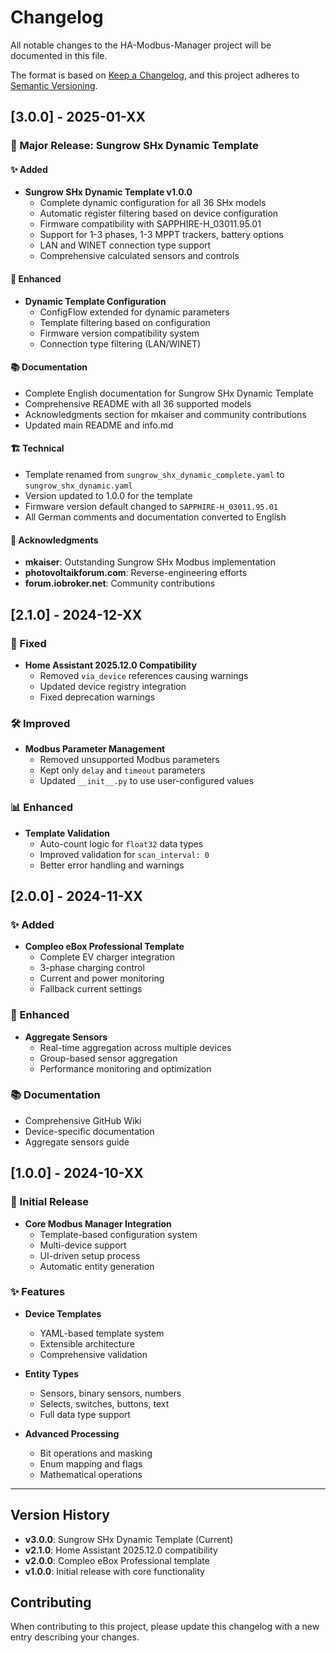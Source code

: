 # Changelog

All notable changes to the HA-Modbus-Manager project will be documented in this file.

The format is based on [Keep a Changelog](https://keepachangelog.com/en/1.0.0/),
and this project adheres to [Semantic Versioning](https://semver.org/spec/v2.0.0.html).

## [3.0.0] - 2025-01-XX

### 🎉 Major Release: Sungrow SHx Dynamic Template

#### ✨ Added
- **Sungrow SHx Dynamic Template v1.0.0**
  - Complete dynamic configuration for all 36 SHx models
  - Automatic register filtering based on device configuration
  - Firmware compatibility with SAPPHIRE-H_03011.95.01
  - Support for 1-3 phases, 1-3 MPPT trackers, battery options
  - LAN and WINET connection type support
  - Comprehensive calculated sensors and controls

#### 🔧 Enhanced
- **Dynamic Template Configuration**
  - ConfigFlow extended for dynamic parameters
  - Template filtering based on configuration
  - Firmware version compatibility system
  - Connection type filtering (LAN/WINET)

#### 📚 Documentation
- Complete English documentation for Sungrow SHx Dynamic Template
- Comprehensive README with all 36 supported models
- Acknowledgments section for mkaiser and community contributions
- Updated main README and info.md

#### 🏗️ Technical
- Template renamed from `sungrow_shx_dynamic_complete.yaml` to `sungrow_shx_dynamic.yaml`
- Version updated to 1.0.0 for the template
- Firmware version default changed to `SAPPHIRE-H_03011.95.01`
- All German comments and documentation converted to English

#### 🙏 Acknowledgments
- **mkaiser**: Outstanding Sungrow SHx Modbus implementation
- **photovoltaikforum.com**: Reverse-engineering efforts
- **forum.iobroker.net**: Community contributions

## [2.1.0] - 2024-12-XX

### 🔧 Fixed
- **Home Assistant 2025.12.0 Compatibility**
  - Removed `via_device` references causing warnings
  - Updated device registry integration
  - Fixed deprecation warnings

### 🛠️ Improved
- **Modbus Parameter Management**
  - Removed unsupported Modbus parameters
  - Kept only `delay` and `timeout` parameters
  - Updated `__init__.py` to use user-configured values

### 📊 Enhanced
- **Template Validation**
  - Auto-count logic for `float32` data types
  - Improved validation for `scan_interval: 0`
  - Better error handling and warnings

## [2.0.0] - 2024-11-XX

### ✨ Added
- **Compleo eBox Professional Template**
  - Complete EV charger integration
  - 3-phase charging control
  - Current and power monitoring
  - Fallback current settings

### 🔧 Enhanced
- **Aggregate Sensors**
  - Real-time aggregation across multiple devices
  - Group-based sensor aggregation
  - Performance monitoring and optimization

### 📚 Documentation
- Comprehensive GitHub Wiki
- Device-specific documentation
- Aggregate sensors guide

## [1.0.0] - 2024-10-XX

### 🎉 Initial Release
- **Core Modbus Manager Integration**
  - Template-based configuration system
  - Multi-device support
  - UI-driven setup process
  - Automatic entity generation

### ✨ Features
- **Device Templates**
  - YAML-based template system
  - Extensible architecture
  - Comprehensive validation

- **Entity Types**
  - Sensors, binary sensors, numbers
  - Selects, switches, buttons, text
  - Full data type support

- **Advanced Processing**
  - Bit operations and masking
  - Enum mapping and flags
  - Mathematical operations

---

## Version History

- **v3.0.0**: Sungrow SHx Dynamic Template (Current)
- **v2.1.0**: Home Assistant 2025.12.0 compatibility
- **v2.0.0**: Compleo eBox Professional template
- **v1.0.0**: Initial release with core functionality

## Contributing

When contributing to this project, please update this changelog with a new entry describing your changes.

